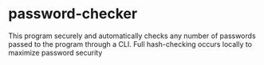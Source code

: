 # password-checker
This program securely and automatically checks any number of passwords passed to the program through a CLI.  Full hash-checking occurs locally to maximize password security
